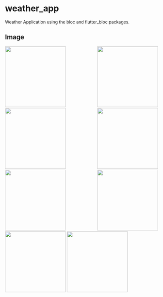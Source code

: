 # weather_app

Weather Application using the bloc and flutter_bloc packages.
## Image

<p float="center", align="justify ">
<img src="https://user-images.githubusercontent.com/22581967/172359693-46ccef50-2252-481c-ac9c-3c1ef60a1581.jpg" width="200" />

<img src="https://user-images.githubusercontent.com/22581967/172359675-cd0db804-daf4-4b3a-b05b-5acc01313fba.jpg" width="200" />

<img src="https://user-images.githubusercontent.com/22581967/172359684-7b7f6814-a311-4609-8ded-157ab61b97ba.jpg" width="200" />

<img src="https://user-images.githubusercontent.com/22581967/172359689-c6fd75d7-63fc-4e89-828c-f824c41ad93e.jpg" width="200" />

<img src="https://user-images.githubusercontent.com/22581967/172359689-c6fd75d7-63fc-4e89-828c-f824c41ad93e.jpg" width="200" />

<img src="https://user-images.githubusercontent.com/22581967/172359689-c6fd75d7-63fc-4e89-828c-f824c41ad93e.jpg" width="200" />

<img src="https://user-images.githubusercontent.com/22581967/172359689-c6fd75d7-63fc-4e89-828c-f824c41ad93e.jpg" width="200" />

<img src="https://user-images.githubusercontent.com/22581967/172359689-c6fd75d7-63fc-4e89-828c-f824c41ad93e.jpg" width="200" />

</p>
